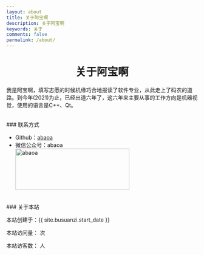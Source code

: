 ```yaml
---
layout: about
title: 关于阿宝啊
description: 关于阿宝啊
keywords: 关于
comments: false
permalink: /about/
---
```


# <center> 关于阿宝啊 </center>
我是阿宝啊，填写志愿的时候机缘巧合地报读了软件专业，从此走上了码农的道路。到今年(2021)为止，已经出道六年了，这六年来主要从事的工作方向是机器视觉，使用的语言是C++、Qt。


<br />
### 联系方式

<ul>
<li>Github：<a href="https://github.com/abaoa" target="_blank">abaoa</a></li>
<li>
微信公众号：abaoa <br />
<img style="height:109px;width:300px;" src="{{ assets_base_url }}/assets/wc_qrcode.png" alt="abaoa" />
</li>
</ul>

<br />
### 关于本站

本站创建于：{{ site.busuanzi.start_date }}

本站访问量：<span id="busuanzi_value_site_pv"></span> 次

本站访客数：<span id="busuanzi_value_site_uv"></span> 人